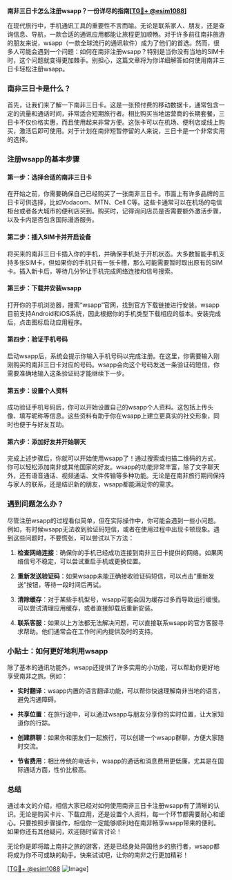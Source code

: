 **南非三日卡怎么注册wsapp？一份详尽的指南[[TG💪+ @esim1088](https://t.me/s/esim1088)]**

在现代旅行中，手机通讯工具的重要性不言而喻。无论是联系家人、朋友，还是查询信息、导航，一款合适的通讯应用都能让旅程更加顺畅。对于许多前往南非旅游的朋友来说，wsapp（一款全球流行的通讯软件）成为了他们的首选。然而，很多人可能会遇到一个问题：如何在南非注册wsapp？特别是当你没有当地的SIM卡时，这个问题就变得更加棘手。别担心，这篇文章将为你详细解答如何使用南非三日卡轻松注册wsapp。

### 南非三日卡是什么？

首先，让我们来了解一下南非三日卡。这是一张预付费的移动数据卡，通常包含一定的流量和通话时间，非常适合短期旅行者。相比购买当地运营商的长期套餐，三日卡不仅价格实惠，而且使用起来非常方便。这张卡可以在机场、便利店或线上购买，激活后即可使用。对于计划在南非短暂停留的人来说，三日卡是一个非常实用的选择。

### 注册wsapp的基本步骤

#### 第一步：选择合适的南非三日卡

在开始之前，你需要确保自己已经购买了一张南非三日卡。市面上有许多品牌的三日卡可供选择，比如Vodacom、MTN、Cell C等。这些卡通常可以在机场的电信柜台或者各大城市的便利店买到。购买时，记得询问店员是否需要额外激活步骤，以及卡内是否包含国际漫游服务。

#### 第二步：插入SIM卡并开启设备

将买来的南非三日卡插入你的手机，并确保手机处于开机状态。大多数智能手机支持多张SIM卡，但如果你的手机只有一张卡槽，那么可能需要暂时取出原有的SIM卡。插入新卡后，等待几分钟让手机完成网络连接和信号搜索。

#### 第三步：下载并安装wsapp

打开你的手机浏览器，搜索“wsapp”官网，找到官方下载链接进行安装。wsapp目前支持Android和iOS系统，因此根据你的手机类型下载相应的版本。安装完成后，点击图标启动应用程序。

#### 第四步：验证手机号码

启动wsapp后，系统会提示你输入手机号码以完成注册。在这里，你需要输入刚刚购买的南非三日卡对应的号码。wsapp会向这个号码发送一条验证码短信，你需要准确地输入这条验证码才能继续下一步。

#### 第五步：设置个人资料

成功验证手机号码后，你可以开始设置自己的wsapp个人资料。这包括上传头像、填写昵称等信息。这些资料有助于你在wsapp上建立更真实的社交形象，同时也便于与好友互动。

#### 第六步：添加好友并开始聊天

完成上述步骤后，你就可以开始使用wsapp了！通过搜索或扫描二维码的方式，你可以轻松添加南非或其他国家的好友。wsapp的功能非常丰富，除了文字聊天外，还有语音通话、视频通话、文件传输等多种功能。无论是在南非旅行期间保持与家人的联系，还是结识新的朋友，wsapp都能满足你的需求。

### 遇到问题怎么办？

尽管注册wsapp的过程看似简单，但在实际操作中，你可能会遇到一些小问题。例如，有时候wsapp无法收到验证码短信，或者在使用过程中出现卡顿现象。遇到这些问题时，不要慌张，可以尝试以下方法：

1. **检查网络连接**：确保你的手机已经成功连接到南非三日卡提供的网络。如果网络信号不稳定，可以尝试重启手机或更换位置。
   
2. **重新发送验证码**：如果wsapp未能正确接收验证码短信，可以点击“重新发送”按钮，等待一段时间后再试。

3. **清除缓存**：对于某些手机型号，wsapp可能会因为缓存过多而导致运行缓慢。可以尝试清理应用缓存，或者直接卸载后重新安装。

4. **联系客服**：如果以上方法都无法解决问题，可以直接联系wsapp的官方客服寻求帮助。他们通常会在工作时间内提供及时的支持。

### 小贴士：如何更好地利用wsapp

除了基本的通讯功能外，wsapp还提供了许多实用的小功能，可以帮助你更好地享受南非之旅。例如：

- **实时翻译**：wsapp内置的语言翻译功能，可以帮你快速理解南非当地的语言，避免沟通障碍。
  
- **共享位置**：在旅行途中，可以通过wsapp与朋友分享你的实时位置，让大家知道你的行踪。

- **创建群聊**：如果你和朋友们一起旅行，可以创建一个wsapp群聊，方便大家随时交流。

- **节省费用**：相比传统的电话卡，wsapp的通话和消息费用更低廉，尤其是在国际通话方面，性价比极高。

### 总结

通过本文的介绍，相信大家已经对如何使用南非三日卡注册wsapp有了清晰的认识。无论是购买卡片、下载应用，还是设置个人资料，每一个环节都需要耐心和细心。只要按照步骤操作，相信你一定能够顺利地在南非畅享wsapp带来的便利。如果你还有其他疑问，欢迎随时留言讨论！

无论你是即将踏上南非之旅的游客，还是已经身处异国他乡的旅行者，wsapp都将成为你不可或缺的助手。快来试试吧，让你的南非之行更加精彩！

[[TG💪+ @esim1088](https://t.me/s/esim1088) ![Image](https://i.postimg.cc/4NQfJmqS/Snipaste-2025-05-13-00-14-12.png)]